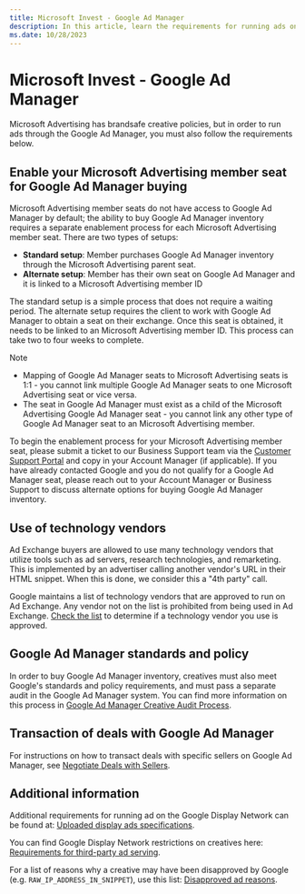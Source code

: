 ```yaml
---
title: Microsoft Invest - Google Ad Manager
description: In this article, learn the requirements for running ads on the Google Ad Manager, along with external links for more information.
ms.date: 10/28/2023
---
```


# Microsoft Invest - Google Ad Manager

Microsoft Advertising has brandsafe creative policies, but in order to run ads through the Google Ad Manager, you must also follow the requirements below.

## Enable your Microsoft Advertising member seat for Google Ad Manager buying

Microsoft Advertising member seats do not have access to Google Ad Manager by default; the ability to buy Google Ad Manager inventory requires a separate enablement process for each Microsoft Advertising member seat. There are two types of setups:

- **Standard setup**: Member purchases Google Ad Manager inventory through the Microsoft Advertising parent seat.
- **Alternate setup**: Member has their own seat on Google Ad Manager and it is linked to a Microsoft Advertising member ID

The standard setup is a simple process that does not require a waiting period. The alternate setup requires the client to work with Google Ad Manager to obtain a seat on their exchange. Once this seat is obtained, it needs to be linked to an Microsoft Advertising member ID. This process can take two to four weeks to complete.

> [!NOTE]
>
>- Mapping of Google Ad Manager seats to Microsoft Advertising seats is 1:1 - you cannot link multiple Google Ad Manager seats to one Microsoft Advertising seat or vice versa.
>- The seat in Google Ad Manager must exist as a child of the Microsoft Advertising Google Ad Manager seat - you cannot link any other type of Google Ad Manager seat to an Microsoft Advertising member.

To begin the enablement process for your Microsoft Advertising member seat, please submit a ticket to our Business Support team via the [Customer Support Portal](https://help.xandr.com/) and copy in your Account Manager (if applicable). If you have already contacted Google and you do not qualify for a Google Ad Manager seat, please reach out to your Account Manager or Business Support to discuss alternate options for buying Google Ad Manager inventory.

## Use of technology vendors

Ad Exchange buyers are allowed to use many technology vendors that utilize tools such as ad servers, research technologies, and remarketing. This is implemented by an advertiser calling another vendor's URL in their HTML snippet. When this is done, we consider this a "4th party" call.

Google maintains a list of technology vendors that are approved to run on Ad Exchange. Any vendor not on the list is prohibited from being used in Ad Exchange. [Check the list](https://developers.google.com/third-party-ads/adx-vendors) to determine if a technology vendor you use is approved.

## Google Ad Manager standards and policy

In order to buy Google Ad Manager inventory, creatives must also meet Google's standards and policy requirements, and must pass a separate audit in the Google Ad Manager system. You can find more information on this process in [Google Ad Manager Creative Audit Process](adx-creative-audit-process.md).

## Transaction of deals with Google Ad Manager

For instructions on how to transact deals with specific sellers on Google Ad Manager, see [Negotiate Deals with Sellers](negotiate-deals-with-sellers.md).

## Additional information

Additional requirements for running ad on the Google Display Network can be found at: [Uploaded display ads specifications](https://support.google.com/google-ads/answer/1722096?hl=en).

You can find Google Display Network restrictions on creatives here: [Requirements for third-party ad serving](https://support.google.com/adspolicy/answer/94230?hl=en&visit_id=638319328258867968-2162571754&rd=1).

For a list of reasons why a creative may have been disapproved by Google (e.g. `RAW_IP_ADDRESS_IN_SNIPPET`), use this list: [Disapproved ad reasons](https://support.google.com/authorizedbuyers/answer/10063840?hl=en#:~:text=and%20additional%20information.-,Disapproved%20ad%20reasons,may%20be%20disapproved%20by%20Google.).
